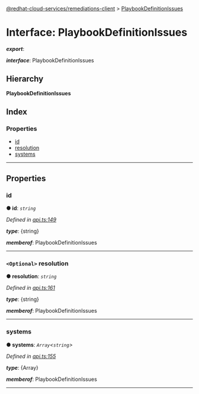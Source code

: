 [@redhat-cloud-services/remediations-client](../README.md) > [PlaybookDefinitionIssues](../interfaces/playbookdefinitionissues.md)

# Interface: PlaybookDefinitionIssues

*__export__*: 

*__interface__*: PlaybookDefinitionIssues

## Hierarchy

**PlaybookDefinitionIssues**

## Index

### Properties

* [id](playbookdefinitionissues.md#id)
* [resolution](playbookdefinitionissues.md#resolution)
* [systems](playbookdefinitionissues.md#systems)

---

## Properties

<a id="id"></a>

###  id

**● id**: *`string`*

*Defined in [api.ts:149](https://github.com/RedHatInsights/javascript-clients/blob/master/packages/remediations/api.ts#L149)*

*__type__*: {string}

*__memberof__*: PlaybookDefinitionIssues

___
<a id="resolution"></a>

### `<Optional>` resolution

**● resolution**: *`string`*

*Defined in [api.ts:161](https://github.com/RedHatInsights/javascript-clients/blob/master/packages/remediations/api.ts#L161)*

*__type__*: {string}

*__memberof__*: PlaybookDefinitionIssues

___
<a id="systems"></a>

###  systems

**● systems**: *`Array`<`string`>*

*Defined in [api.ts:155](https://github.com/RedHatInsights/javascript-clients/blob/master/packages/remediations/api.ts#L155)*

*__type__*: {Array}

*__memberof__*: PlaybookDefinitionIssues

___


